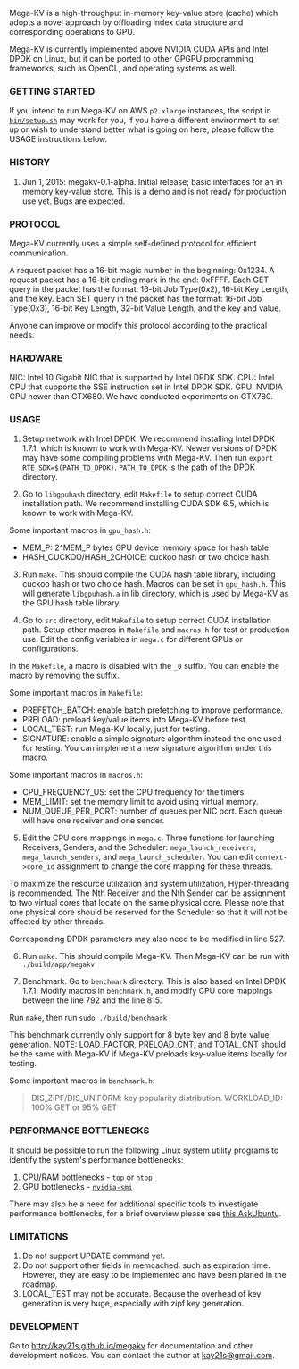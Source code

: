 Mega-KV is a high-throughput in-memory key-value store (cache) which adopts a
novel approach by offloading index data structure and corresponding operations
to GPU.

Mega-KV is currently implemented above NVIDIA CUDA APIs and Intel DPDK on Linux,
but it can be ported to other GPGPU programming frameworks, such as OpenCL, and
operating systems as well.


### GETTING STARTED

If you intend to run Mega-KV on AWS `p2.xlarge` instances, 
the script in [`bin/setup.sh`](bin/setup.sh) may work for you, 
if you have a different environment to set up or 
wish to understand better what is going on here, 
please follow the USAGE instructions below.


### HISTORY

1. Jun 1, 2015: megakv-0.1-alpha. Initial release; basic interfaces for an in
memory key-value store. This is a demo and is not ready for production use yet.
Bugs are expected.


### PROTOCOL

Mega-KV currently uses a simple self-defined protocol for efficient communication.

A request packet has a 16-bit magic number in the beginning: 0x1234.
A request packet has a 16-bit ending mark in the end: 0xFFFF.
Each GET query in the packet has the format: 16-bit Job Type(0x2), 16-bit Key
Length, and the key.
Each SET query in the packet has the format: 16-bit Job Type(0x3), 16-bit Key
Length, 32-bit Value Length, and the key and value.

Anyone can improve or modify this protocol according to the practical needs.


### HARDWARE

NIC: Intel 10 Gigabit NIC that is supported by Intel DPDK SDK.
CPU: Intel CPU that supports the SSE instruction set in Intel DPDK SDK.
GPU: NVIDIA GPU newer than GTX680. We have conducted experiments on GTX780.


### USAGE

1. Setup network with Intel DPDK. We recommend installing Intel DPDK 1.7.1,
which is known to work with Mega-KV. Newer versions of DPDK may have some
compiling problems with Mega-KV. Then run `export RTE_SDK=$(PATH_TO_DPDK)`.
`PATH_TO_DPDK` is the path of the DPDK directory.


2. Go to `libgpuhash` directory, edit `Makefile` to setup correct CUDA installation
path. We recommend installing CUDA SDK 6.5, which is known to work with Mega-KV.

Some important macros in `gpu_hash.h`:

* MEM_P: 2^MEM_P bytes GPU device memory space for hash table.
* HASH_CUCKOO/HASH_2CHOICE: cuckoo hash or two choice hash.


3. Run `make`. This should compile the CUDA hash table library, including cuckoo
hash or two choice hash. Macros can be set in `gpu_hash.h`. This will generate
`libgpuhash.a` in lib directory, which is used by Mega-KV as the GPU hash table
library.


4. Go to `src` directory, edit `Makefile` to setup correct CUDA installation path.
Setup other macros in `Makefile` and `macros.h` for test or production use. Edit the
config variables in `mega.c` for different GPUs or configurations.

In the `Makefile`, a macro is disabled with the `_0` suffix. You can enable the
macro by removing the suffix.

Some important macros in `Makefile`:

* PREFETCH_BATCH: enable batch prefetching to improve performance.
* PRELOAD: preload key/value items into Mega-KV before test.
* LOCAL_TEST: run Mega-KV locally, just for testing.
* SIGNATURE: enable a simple signature algorithm instead the one used for testing.
You can implement a new signature algorithm under this macro.

Some important macros in `macros.h`:

* CPU_FREQUENCY_US: set the CPU frequency for the timers.
* MEM_LIMIT: set the memory limit to avoid using virtual memory.
* NUM_QUEUE_PER_PORT: number of queues per NIC port. Each queue will have one
receiver and one sender.


5. Edit the CPU core mappings in `mega.c`. Three functions for launching Receivers,
Senders, and the Scheduler: `mega_launch_receivers`, `mega_launch_senders`, and
`mega_launch_scheduler`. You can edit `context->core_id` assignment to change the core
mapping for these threads.

To maximize the resource utilization and system utilization, Hyper-threading is
recommended. The Nth Receiver and the Nth Sender can be assignment to two virtual
cores that locate on the same physical core. Please note that one physical core
should be reserved for the Scheduler so that it will not be affected by other
threads.

Corresponding DPDK parameters may also need to be modified in line 527.


6. Run `make`. This should compile Mega-KV. Then Mega-KV can be run with
`./build/app/megakv`


7. Benchmark.
Go to `benchmark` directory. This is also based on Intel DPDK 1.7.1. Modify macros in
`benchmark.h`, and modify CPU core mappings between the line 792 and the line 815.

Run `make`, then run `sudo ./build/benchmark`

This benchmark currently only support for 8 byte key and 8 byte value generation.
NOTE: LOAD_FACTOR, PRELOAD_CNT, and TOTAL_CNT should be the same with Mega-KV if
Mega-KV preloads key-value items locally for testing.

Some important macros in `benchmark.h`:
> DIS_ZIPF/DIS_UNIFORM: key popularity distribution.
> WORKLOAD_ID: 100% GET or 95% GET


### PERFORMANCE BOTTLENECKS

It should be possible to run the following Linux system utility programs
to identify the system's performance bottlenecks:

 1. CPU/RAM bottlenecks - [`top`][top] or [`htop`][htop]
 2. GPU bottlenecks - [`nvidia-smi`][nvidia-smi]

There may also be a need for additional specific tools to investigate 
performance bottlenecks, for a brief overview please see 
[this AskUbuntu][ask-ubuntu-performance].
 

### LIMITATIONS

1. Do not support UPDATE command yet.
2. Do not support other fields in memcached, such as expiration time. However, they
are easy to be implemented and have been planed in the roadmap.
3. LOCAL_TEST may not be accurate. Because the overhead of key generation is very
huge, especially with zipf key generation.


### DEVELOPMENT

Go to http://kay21s.github.io/megakv for documentation and other
development notices. You can contact the author at kay21s@gmail.com.


[top]: https://linux.die.net/man/1/top
[htop]: https://linux.die.net/man/1/htop
[nvidia-smi]: https://developer.nvidia.com/nvidia-system-management-interface
[ask-ubuntu-performance]: https://askubuntu.com/questions/1540/how-can-i-find-out-if-a-process-is-cpu-memory-or-disk-bound
